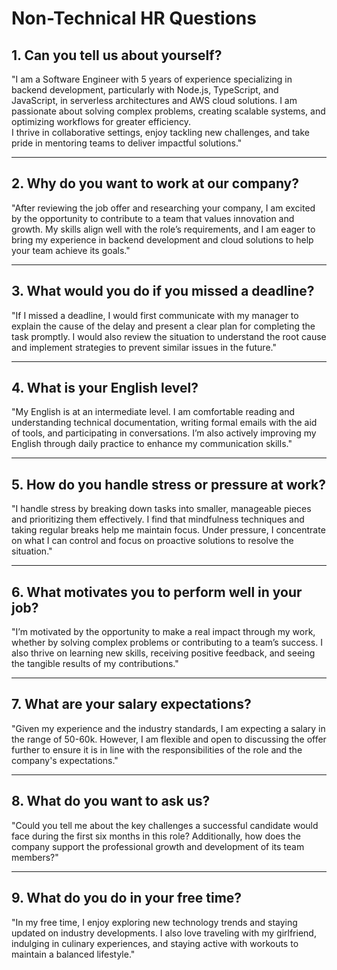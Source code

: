 # Non-Technical HR Questions

## **1. Can you tell us about yourself?**

"I am a Software Engineer with 5 years of experience specializing in backend development, particularly with Node.js, TypeScript, and JavaScript, in serverless architectures and AWS cloud solutions. I am passionate about solving complex problems, creating scalable systems, and optimizing workflows for greater efficiency.  
I thrive in collaborative settings, enjoy tackling new challenges, and take pride in mentoring teams to deliver impactful solutions."

---

## **2. Why do you want to work at our company?**

"After reviewing the job offer and researching your company, I am excited by the opportunity to contribute to a team that values innovation and growth. My skills align well with the role’s requirements, and I am eager to bring my experience in backend development and cloud solutions to help your team achieve its goals."

---

## **3. What would you do if you missed a deadline?**

"If I missed a deadline, I would first communicate with my manager to explain the cause of the delay and present a clear plan for completing the task promptly. I would also review the situation to understand the root cause and implement strategies to prevent similar issues in the future."

---

## **4. What is your English level?**

"My English is at an intermediate level. I am comfortable reading and understanding technical documentation, writing formal emails with the aid of tools, and participating in conversations. I’m also actively improving my English through daily practice to enhance my communication skills."

---

## **5. How do you handle stress or pressure at work?**

"I handle stress by breaking down tasks into smaller, manageable pieces and prioritizing them effectively. I find that mindfulness techniques and taking regular breaks help me maintain focus. Under pressure, I concentrate on what I can control and focus on proactive solutions to resolve the situation."

---

## **6. What motivates you to perform well in your job?**

"I’m motivated by the opportunity to make a real impact through my work, whether by solving complex problems or contributing to a team’s success. I also thrive on learning new skills, receiving positive feedback, and seeing the tangible results of my contributions."

---

## **7. What are your salary expectations?**

"Given my experience and the industry standards, I am expecting a salary in the range of 50-60k. However, I am flexible and open to discussing the offer further to ensure it is in line with the responsibilities of the role and the company's expectations."

---

## **8. What do you want to ask us?**

"Could you tell me about the key challenges a successful candidate would face during the first six months in this role? Additionally, how does the company support the professional growth and development of its team members?"

---

## **9. What do you do in your free time?**

"In my free time, I enjoy exploring new technology trends and staying updated on industry developments. I also love traveling with my girlfriend, indulging in culinary experiences, and staying active with workouts to maintain a balanced lifestyle."

